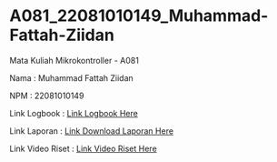 # A081_22081010149_Muhammad-Fattah-Ziidan
Mata Kuliah Mikrokontroller - A081
<p>Nama  : Muhammad Fattah Ziidan</p>
<p>NPM   : 22081010149</p>

Link Logbook       : 
[Link Logbook Here](https://drive.google.com/file/d/1PpkEstw785yBgnw-JRKQei5m9J8ymFx4/view?usp=drive_link)


Link Laporan       :
[Link Download Laporan Here](https://drive.google.com/file/d/1-Fw-v_8kigh7pN0ILt5_w5Jz24YD4uge/view?usp=drive_link)


Link Video Riset   :
[Link Video Riset Here](https://drive.google.com/drive/folders/14x9lnF6RILK88x9zhlcuQsyK041zfc7n?usp=drive_link)
